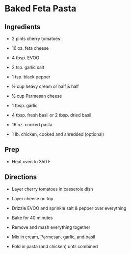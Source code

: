 # Baked Feta Pasta

## Ingredients

- 2 pints cherry tomatoes

- 16 oz. feta cheese

- 4 tbsp. EVOO

- 2 tsp. garlic salt

- 1 tsp. black pepper

- ½ cup heavy cream or half & half

- ½ cup Parmesan cheese

- 1 tbsp. garlic

- 4 tbsp. fresh basil or 2 tbsp. dried basil

- 16 oz. cooked pasta

- 1 lb. chicken, cooked and shredded (optional)

## Prep

- Heat oven to 350 F

## Directions

- Layer cherry tomatoes in casserole dish

- Layer cheese on top

- Drizzle EVOO and sprinkle salt & pepper over everything

- Bake for 40 minutes

- Remove and mash everything together

- Mix in cream, Parmesan, garlic, and basil

- Fold in pasta (and chicken) until combined
